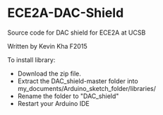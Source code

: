 # ECE2A-DAC-Shield

Source code for DAC shield for ECE2A at UCSB

Written by Kevin Kha F2015

To install library:
* Download the zip file. 
* Extract the DAC_shield-master folder into my_documents/Arduino_sketch_folder/libraries/
* Rename the folder to "DAC_shield"
* Restart your Arduino IDE

